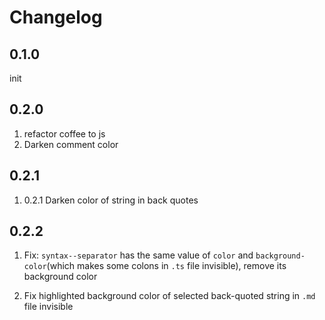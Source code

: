 # Changelog

## 0.1.0
init

## 0.2.0
1. refactor coffee to js
2. Darken comment color

## 0.2.1
1. 0.2.1 Darken color of string in back quotes

## 0.2.2
1. Fix: `syntax--separator` has the same value of `color` and `background-color`(which makes some colons in `.ts` file invisible), remove its background color

2. Fix highlighted background color of selected back-quoted string in `.md` file invisible
